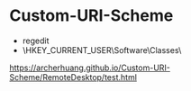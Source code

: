 # Custom-URI-Scheme

* regedit
* \HKEY_CURRENT_USER\Software\Classes\

https://archerhuang.github.io/Custom-URI-Scheme/RemoteDesktop/test.html
